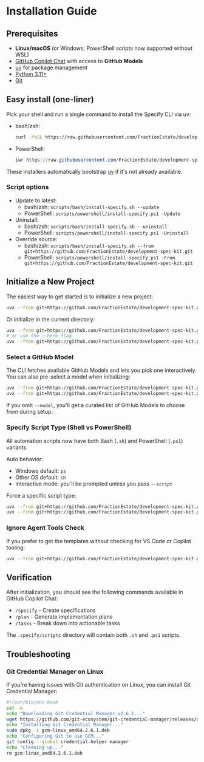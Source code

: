 # Installation Guide

## Prerequisites

- **Linux/macOS** (or Windows; PowerShell scripts now supported without WSL)
- [GitHub Copilot Chat](https://github.com/features/copilot) with access to **GitHub Models**
- [uv](https://docs.astral.sh/uv/) for package management
- [Python 3.11+](https://www.python.org/downloads/)
- [Git](https://git-scm.com/downloads)

## Easy install (one-liner)

Pick your shell and run a single command to install the Specify CLI via uv:

- bash/zsh:
	```bash
	curl -fsSL https://raw.githubusercontent.com/FractionEstate/development-spec-kit/main/scripts/bash/install-specify.sh | bash
	```
- PowerShell:
	```powershell
	iwr https://raw.githubusercontent.com/FractionEstate/development-spec-kit/main/scripts/powershell/install-specify.ps1 -UseBasicParsing | iex
	```

These installers automatically bootstrap [uv](https://docs.astral.sh/uv/) if it's not already available.

### Script options

- Update to latest:
	- bash/zsh: `scripts/bash/install-specify.sh --update`
	- PowerShell: `scripts/powershell/install-specify.ps1 -Update`
- Uninstall:
	- bash/zsh: `scripts/bash/install-specify.sh --uninstall`
	- PowerShell: `scripts/powershell/install-specify.ps1 -Uninstall`
- Override source:
	- bash/zsh: `scripts/bash/install-specify.sh --from git+https://github.com/FractionEstate/development-spec-kit.git`
	- PowerShell: `scripts/powershell/install-specify.ps1 -From git+https://github.com/FractionEstate/development-spec-kit.git`

## Initialize a New Project

The easiest way to get started is to initialize a new project:

```bash
uvx --from git+https://github.com/FractionEstate/development-spec-kit.git specify init <PROJECT_NAME>
```

Or initialize in the current directory:

```bash
uvx --from git+https://github.com/FractionEstate/development-spec-kit.git specify init .
# or use the --here flag
uvx --from git+https://github.com/FractionEstate/development-spec-kit.git specify init --here
```

### Select a GitHub Model

The CLI fetches available GitHub Models and lets you pick one interactively. You can also pre-select a model when initializing:

```bash
uvx --from git+https://github.com/FractionEstate/development-spec-kit.git specify init <project_name> --model gpt-4o
uvx --from git+https://github.com/FractionEstate/development-spec-kit.git specify init <project_name> --model gpt-4o-mini
```

If you omit `--model`, you'll get a curated list of GitHub Models to choose from during setup.

### Specify Script Type (Shell vs PowerShell)

All automation scripts now have both Bash (`.sh`) and PowerShell (`.ps1`) variants.

Auto behavior:
- Windows default: `ps`
- Other OS default: `sh`
- Interactive mode: you'll be prompted unless you pass `--script`

Force a specific script type:
```bash
uvx --from git+https://github.com/FractionEstate/development-spec-kit.git specify init <project_name> --script sh
uvx --from git+https://github.com/FractionEstate/development-spec-kit.git specify init <project_name> --script ps
```

### Ignore Agent Tools Check

If you prefer to get the templates without checking for VS Code or Copilot tooling:

```bash
uvx --from git+https://github.com/FractionEstate/development-spec-kit.git specify init <project_name> --ignore-agent-tools
```

## Verification

After initialization, you should see the following commands available in GitHub Copilot Chat:
- `/specify` - Create specifications
- `/plan` - Generate implementation plans
- `/tasks` - Break down into actionable tasks

The `.specify/scripts` directory will contain both `.sh` and `.ps1` scripts.

## Troubleshooting

### Git Credential Manager on Linux

If you're having issues with Git authentication on Linux, you can install Git Credential Manager:

```bash
#!/usr/bin/env bash
set -e
echo "Downloading Git Credential Manager v2.6.1..."
wget https://github.com/git-ecosystem/git-credential-manager/releases/download/v2.6.1/gcm-linux_amd64.2.6.1.deb
echo "Installing Git Credential Manager..."
sudo dpkg -i gcm-linux_amd64.2.6.1.deb
echo "Configuring Git to use GCM..."
git config --global credential.helper manager
echo "Cleaning up..."
rm gcm-linux_amd64.2.6.1.deb
```
